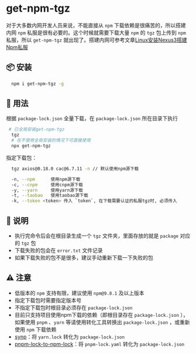 # get-npm-tgz

对于大多数内网开发人员来说，不能直接从 `npm` 下载依赖是很痛苦的，所以搭建内网 `npm` 私服是很有必要的。这个时候就需要下载大量 `npm` 的 `tgz` 包上传到 `npm` 私服，所以 `get-npm-tgz` 就出现了。搭建内网可参考文章[Linux安装Nexus3搭建Npm私服](https://tenk-notebook.netlify.app/article/article/%E6%90%AD%E5%BB%BAnpm%E7%A7%81%E6%9C%8D.html)

## 📦 安装

```bash
  npm i get-npm-tgz -g
```

## 🚗 用法

根据 `package-lock.json` 全量下载，在 `package-lock.json` 所在目录下执行

```bash
 # 已全局安装get-npm-tgz
  tgz
  # 在不使用全局安装的情况下可直接使用
  npx get-npm-tgz
```

指定下载包：

```bash
  tgz axios@0.18.0 cac@6.7.11 -n // 默认使用npm源下载
```

```bash
  -n, --npm      使用npm源下载
  -c, --cnpm     使用cnpm源下载
  -y, --yarn     使用yarn源下载
  -t, --taobao   使用taobao源下载
  -k, --token <token> 传入 `token`, 在下载需要认证的私服tgz时, 必须传入
```

## 🤗 说明

- 执行完命令后会在根目录生成一个 `tgz` 文件夹，里面存放的就是 `package` 对应的 `tgz` 包
- 下载失败的包会在 `error.txt` 文件记录
- 如果下载失败的包不是很多，建议手动重新下载一下失败的包

## ⚠️ 注意

- 低版本的 `npm` 支持有限，建议使用 `npm@9.8.1` 及以上版本
- 指定下载包时需要指定版本号
- 不指定下载包时根目录必须存在 `package-lock.json`
- 目前只支持项目使用npm下载的依赖（即根目录存在 `package-lock.json` ），如果使用 `pnpm` 、`yarn` 等请使用转化工具转换出 `package-lock.json` ，或重新使用 `npm` 下载依赖
- [synp](https://github.com/imsnif/synp)：将 `yarn.lock` 转化为 `package-lock.json`
- [pnpm-lock-to-npm-lock](https://github.com/jakedoublev/pnpm-lock-to-npm-lock)：将 `pnpm-lock.yaml` 转化为 `package-lock.json`
